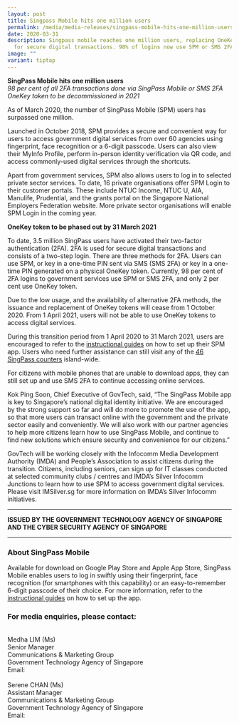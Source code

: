 ```yaml
---
layout: post
title: Singpass Mobile hits one million users
permalink: /media/media-releases/singpass-mobile-hits-one-million-users/
date: 2020-03-31
description: Singpass mobile reaches one million users, replacing OneKey tokens
  for secure digital transactions. 98% of logins now use SPM or SMS 2FA. 🔐
image: ""
variant: tiptap
---
```

**SingPass Mobile hits one million users**<br>
*98 per cent of all 2FA transactions done via SingPass Mobile or SMS 2FA OneKey token to be decommissioned in 2021*

As of March 2020, the number of SingPass Mobile (SPM) users has surpassed one million.

Launched in October 2018, SPM provides a secure and convenient way for users to access government digital services from over 60 agencies using fingerprint, face recognition or a 6-digit passcode. Users can also view their MyInfo Profile, perform in-person identity verification via QR code, and access commonly-used digital services through the shortcuts.

Apart from government services, SPM also allows users to log in to selected private sector services. To date, 16 private organisations offer SPM Login to their customer portals. These include NTUC Income, NTUC U, AIA, Manulife, Prudential, and the grants portal on the Singapore National Employers Federation website. More private sector organisations will enable SPM Login in the coming year.

**OneKey token to be phased out by 31 March 2021**

To date, 3.5 million SingPass users have activated their two-factor authentication (2FA). 2FA is used for secure digital transactions and consists of a two-step login. There are three methods for 2FA. Users can use SPM, or key in a one-time PIN sent via SMS (SMS 2FA) or key in a one-time PIN generated on a physical OneKey token. Currently, 98 per cent of 2FA logins to government services use SPM or SMS 2FA, and only 2 per cent use OneKey token.

Due to the low usage, and the availability of alternative 2FA methods, the issuance and replacement of OneKey tokens will cease from 1 October 2020. From 1 April 2021, users will not be able to use OneKey tokens to access digital services.

During this transition period from 1 April 2020 to 31 March 2021, users are encouraged to refer to the [instructional guides](https://www.go.gov.sg/singpass-guides) on how to set up their SPM app. Users who need further assistance can still visit any of the [46 SingPass counters](https://www.go.gov.sg/singpass-counters) island-wide. 

For citizens with mobile phones that are unable to download apps, they can still set up and use SMS 2FA to continue accessing online services. 

Kok Ping Soon, Chief Executive of GovTech, said, “The SingPass Mobile app is key to Singapore’s national digital identity initiative. We are encouraged by the strong support so far and will do more to promote the use of the app, so that more users can transact online with the government and the private sector easily and conveniently. We will also work with our partner agencies to help more citizens learn how to use SingPass Mobile, and continue to find new solutions which ensure security and convenience for our citizens.” 

GovTech will be working closely with the Infocomm Media Development Authority (IMDA) and People’s Association to assist citizens during the transition. Citizens, including seniors, can sign up for IT classes conducted at selected community clubs / centres and IMDA’s Silver Infocomm Junctions to learn how to use SPM to access government digital services. Please visit IMSilver.sg for more information on IMDA’s Silver Infocomm initiatives.

---

**ISSUED BY THE GOVERNMENT TECHNOLOGY AGENCY OF SINGAPORE AND THE CYBER SECURITY AGENCY OF SINGAPORE**

---

### **About SingPass Mobile**
Available for download on Google Play Store and Apple App Store, SingPass Mobile enables users to log in swiftly using their fingerprint, face recognition (for smartphones with this capability) or an easy-to-remember 6-digit passcode of their choice. For more information, refer to the [instructional guides](https://www.go.gov.sg/singpass-guides) on how to set up the app.


### **For media enquiries, please contact:**
<br>Medha LIM (Ms)
<br>Senior Manager
<br>Communications &amp; Marketing Group
<br>Government Technology Agency of Singapore
<br>Email: 
<br>
<br>Serene CHAN (Ms)
<br>Assistant Manager
<br>Communications &amp; Marketing Group
<br>Government Technology Agency of Singapore
<br>Email: